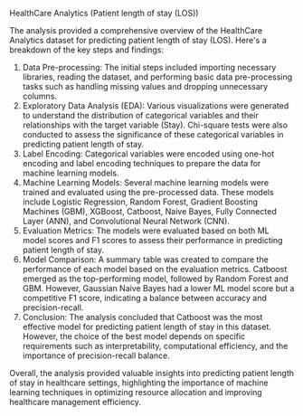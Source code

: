 HealthCare Analytics (Patient length of stay (LOS))

The analysis provided a comprehensive overview of the HealthCare Analytics dataset for predicting patient length of stay (LOS). Here's a breakdown of the key steps and findings:

1.	Data Pre-processing: The initial steps included importing necessary libraries, reading the dataset, and performing basic data pre-processing tasks such as handling missing values and dropping unnecessary columns.
2.	Exploratory Data Analysis (EDA): Various visualizations were generated to understand the distribution of categorical variables and their relationships with the target variable (Stay). Chi-square tests were also conducted to assess the significance of these categorical variables in predicting patient length of stay.
3.	Label Encoding: Categorical variables were encoded using one-hot encoding and label encoding techniques to prepare the data for machine learning models.
4.	Machine Learning Models: Several machine learning models were trained and evaluated using the pre-processed data. These models include Logistic Regression, Random Forest, Gradient Boosting Machines (GBM), XGBoost, Catboost, Naive Bayes, Fully Connected Layer (ANN), and Convolutional Neural Network (CNN).
5.	Evaluation Metrics: The models were evaluated based on both ML model scores and F1 scores to assess their performance in predicting patient length of stay.
6.	Model Comparison: A summary table was created to compare the performance of each model based on the evaluation metrics. Catboost emerged as the top-performing model, followed by Random Forest and GBM. However, Gaussian Naive Bayes had a lower ML model score but a competitive F1 score, indicating a balance between accuracy and precision-recall.
7.	Conclusion: The analysis concluded that Catboost was the most effective model for predicting patient length of stay in this dataset. However, the choice of the best model depends on specific requirements such as interpretability, computational efficiency, and the importance of precision-recall balance.

Overall, the analysis provided valuable insights into predicting patient length of stay in healthcare settings, highlighting the importance of machine learning techniques in optimizing resource allocation and improving healthcare management efficiency.
